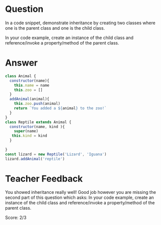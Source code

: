 # Question
In a code snippet, demonstrate inheritance by creating two classes where one is the parent class and one is the child class.

In your code example, create an instance of the child class and reference/invoke a property/method of the parent class.

# Answer
```js
class Animal {
  constructor(name){
    this.name = name 
    this.zoo = []
  }
  addAnimal(animal){
    this.zoo.push(animal)
    return `You added a ${animal} to the zoo!`
  }
}
class Reptile extends Animal {
  constructor(name, kind ){
    super(name)
   this.kind = kind  
  }
 
} 
const lizard = new Reptile('Lizard', 'Iguana')
lizard.addAnimal('reptile')
```

# Teacher Feedback

You showed inheritance really well! Good job however you are missing the second part of this question which asks: In your code example, create an instance of the child class and reference/invoke a property/method of the parent class.

Score: 2/3